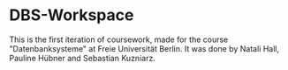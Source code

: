 # DBS-Workspace

This is the first iteration of coursework, made for the course "Datenbanksysteme" at Freie Universität Berlin.
It was done by Natali Hall, Pauline Hübner and Sebastian Kuzniarz.
